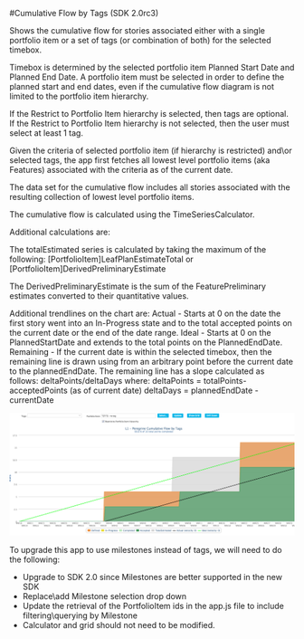 #Cumulative Flow by Tags  (SDK 2.0rc3)

Shows the cumulative flow for stories associated either with a single portfolio item or a set of tags (or combination of both) for the selected timebox.

Timebox is determined by the selected portfolio item Planned Start Date and Planned End Date.  A portfolio item must be selected in order to define the planned start and end dates, even if the cumulative flow diagram is not limited to the portfolio item hierarchy.

If the Restrict to Portfolio Item hierarchy is selected, then tags are optional.  If the Restrict to Portfolio Item hierarchy is not selected, then the user must select at least 1 tag.

Given the criteria of selected portfolio item (if hierarchy is restricted) and\or selected tags, the app first fetches all lowest level portfolio items (aka Features) associated with the criteria as of the current date.

The data set for the cumulative flow includes all stories associated with the resulting collection of lowest level portfolio items.

The cumulative flow is calculated using the TimeSeriesCalculator.

Additional calculations are:

The totalEstimated series is calculated by taking the maximum of the following:
[PortfolioItem]LeafPlanEstimateTotal or [PortfolioItem]DerivedPreliminaryEstimate

The DerivedPreliminaryEstimate is the sum of the FeaturePreliminary estimates converted to their quantitative values.

Additional trendlines on the chart are:
Actual - Starts at 0 on the date the first story went into an In-Progress state and to the total accepted points on the current date or the end of the date range.
Ideal - Starts at 0 on the PlannedStartDate and extends to the total points on the PlannedEndDate.
Remaining - If the current date is within the selected timebox, then the remaining line is drawn using from an arbitrary point before the current date to the plannedEndDate.
The remaining line has a slope calculated as follows:  deltaPoints/deltaDays
where:
    deltaPoints = totalPoints-acceptedPoints (as of current date)
    deltaDays = plannedEndDate - currentDate

![ScreenShot](/images/cumulative-flow-by-tag.png)


To upgrade this app to use milestones instead of tags, we will need to do the following:
*  Upgrade to SDK 2.0 since Milestones are better supported in the new SDK
*  Replace\add Milestone selection drop down
*  Update the retrieval of the PortfolioItem ids in the app.js file to include filtering\querying by Milestone
*  Calculator and grid should not need to be modified.